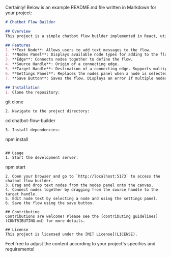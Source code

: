 Certainly! Below is an example README.md file written in Markdown for your project:

```markdown
# Chatbot Flow Builder

## Overview
This project is a simple chatbot flow builder implemented in React, utilizing the React Flow library. It allows users to create chatbot flows by connecting text nodes together. The builder supports various features including a nodes panel, edges, handles, a settings panel, and a save button.

## Features
1. **Text Node**: Allows users to add text messages to the flow.
2. **Nodes Panel**: Displays available node types for adding to the flow. Easily extensible for future node types.
3. **Edge**: Connects nodes together to define the flow.
4. **Source Handle**: Origin of a connecting edge.
5. **Target Handle**: Destination of a connecting edge. Supports multiple connections.
6. **Settings Panel**: Replaces the nodes panel when a node is selected, enabling users to edit text content.
7. **Save Button**: Saves the flow. Displays an error if multiple nodes have empty target handles.

## Installation
1. Clone the repository:
   ```
   git clone <repository-url>
   ```
2. Navigate to the project directory:
   ```
   cd chatbot-flow-builder
   ```
3. Install dependencies:
   ```
   npm install
   ```

## Usage
1. Start the development server:
   ```
   npm start
   ```
2. Open your browser and go to `http://localhost:5173` to access the chatbot flow builder.
3. Drag and drop text nodes from the nodes panel onto the canvas.
4. Connect nodes together by dragging from the source handle to the target handle.
5. Edit node text by selecting a node and using the settings panel.
6. Save the flow using the save button.

## Contributing
Contributions are welcome! Please see the [contributing guidelines](CONTRIBUTING.md) for more details.

## License
This project is licensed under the [MIT License](LICENSE).
```

Feel free to adjust the content according to your project's specifics and requirements!
